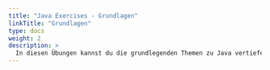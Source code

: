 ```yaml
---
title: "Java Exercises - Grundlagen"
linkTitle: "Grundlagen"
type: docs
weight: 2
description: >
  In diesen Übungen kannst du die grundlegenden Themen zu Java vertiefen.
---
```

